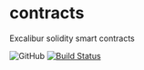 # contracts
Excalibur solidity smart contracts

![GitHub](https://img.shields.io/badge/solidity-0.5.0-383838.svg?style=popout-square)
[![Build Status](https://travis-ci.com/ZhdanoffAlexey/contracts.svg?branch=master)](https://travis-ci.com/ZhdanoffAlexey/contracts)
